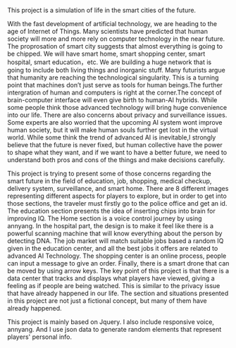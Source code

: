 This project is a simulation of life in the smart cities of the future.

With the fast development of artificial technology, we are heading to the age of Internet of Things. Many scientists have predicted that
human society will more and more rely on computer technology in the near future. The proprosation of smart city suggests that almost 
everything is going to be chipped. We will have smart home, smart shopping center, smart hospital, smart education，etc. We are building 
a huge network that is going to include both living things and inorganic stuff. Many futurists argue that humanity are reaching the 
technological singularity. This is a turning point that machines don’t just serve as tools for human beings.The further intergration of 
human and computers is right at the corner.The concept of brain-computer interface will even give birth to human-AI hybrids. While some 
people think those advanced technology will bring huge convenience into our life. There are also concerns about privacy and surveillance issues. 
Some experts are also worried that the upcoming AI system wont improve human society, but it will make human souls further get lost in the virtual 
world. While some think the trend of advanced AI is inevitable,I strongly believe that the future is never fixed, but human collective have the 
power to shape what they want, and if we want to have a better future, we need to understand both pros and cons of the things and make decisions 
carefully.

This project is trying to present some of those concerns regarding the smart future in the field of education, job, shopping, medical 
checkup, delivery system, surveillance, and smart home. There are 8 different images representing different aspects for players to explore,
but in order to get into those sections, the traveler must firstly go to the police office and get an id. The education section presents 
the idea of inserting chips into brain for improving IQ. The Home section is a voice control journey by using annyang. In the hospital part,
the design is to make it feel like there is a powerful scanning machine that will know everything about the person by detecting DNA. The 
job market will match suitable jobs based a random IQ given in the education center, and all the best jobs it offers are related to 
advanced AI Technology. The shopping center is an online process, people can input a message to give an order. Finally, there is a smart 
drone that can be moved by using arrow keys. The key point of this project is that there is a data center that tracks and displays what 
players have viewed, giving a feeling as if people are being watched. This is similar to the privacy issue that have already happened 
in our life. The section and situations presented in this project are not just a fictional concept, but many of them have already happened.

This project is mainly based on Jquery. I also include responsive voice, annyang. And I use json data to generate random elements that 
represent players' personal info.

